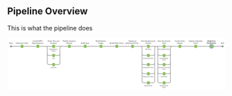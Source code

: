## Pipeline Overview

This is what the pipeline does

![CodeVeros Pipeline](./images/secureci-pipeline-1.png)
